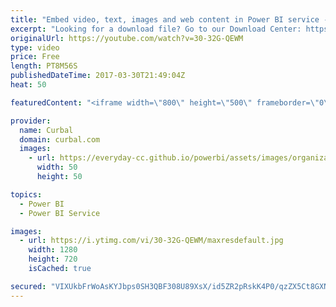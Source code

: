 ```yaml
---
title: "Embed video, text, images and web content in Power BI service - Power BI Tips & Tricks #40"
excerpt: "Looking for a download file? Go to our Download Center: https://curbal.com/donwload-center  SUBSCRIBE to learn more about Power and Excel BI! https://www.youtube.com/channel/UCJ7UhloHSA4wAqPzyi6TOkw?sub_confirmation=1  Our PLAYLISTS: - Join our DAX Fridays! Series: https://goo.gl/FtUWUX - Power BI dashboards"
originalUrl: https://youtube.com/watch?v=30-32G-QEWM
type: video
price: Free
length: PT8M56S
publishedDateTime: 2017-03-30T21:49:04Z
heat: 50

featuredContent: "<iframe width=\"800\" height=\"500\" frameborder=\"0\" src=\"https://www.youtube.com/embed/30-32G-QEWM\" allow=\"accelerometer; autoplay; encrypted-media; gyroscope; picture-in-picture\" allowfullscreen></iframe>"

provider:
  name: Curbal
  domain: curbal.com
  images:
    - url: https://everyday-cc.github.io/powerbi/assets/images/organizations/curbal.com-50x50.jpg
      width: 50
      height: 50

topics:
  - Power BI
  - Power BI Service

images:
  - url: https://i.ytimg.com/vi/30-32G-QEWM/maxresdefault.jpg
    width: 1280
    height: 720
    isCached: true

secured: "VIXUkbFrWoAsKYJbps0SH3QBF308U89XsX/id5ZR2pRskK4P0/qzZX5Ct8GXN3OZRede9x1M/kbc09sIuYWkvcSLv5irQo0odu7s5c3X5CPqidBmzDSDOFhYyg6Qo/IM7OroW8TMqzOYHRgO7EoiaRvT0JUo4Irf0QFlJwhcgnjfxKzJsGQ4sM1SL4vFXQzOlkyuDfSu2bSSbdcSeJsBVqmfGf3N6JTdoJwD8IVt6NMXVNkF3M7/q7sruyAAoLYOcdtwo4HgSW9JlY4Yd3l0Z3ykwLXzBbaxn93eglVoJVIM+GaHDaO11OVy5RJ1ymjmAghju92iR5iQWbA5PyFA/YpYD5vcD183WvQQzWdT/I42/mBr7BIX2WdJq62pt69WQtgIdRY2tK+q7zs4REMisfjKNDxsqZQT2kun2qjsc5k=;S2P48qUtS3gZ5ZVhalqsXA=="
---
```


